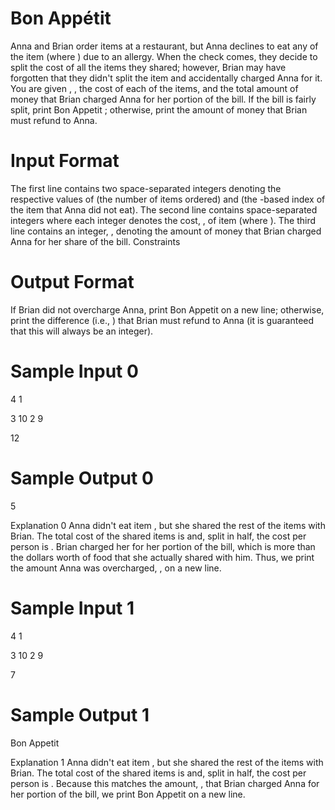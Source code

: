 # Bon Appétit

Anna and Brian order items at a restaurant, but Anna declines to eat any of the item (where
) due to an allergy. When the check comes, they decide to split the cost of all the items they
shared; however, Brian may have forgotten that they didn't split the item and accidentally charged
Anna for it.
You are given , , the cost of each of the items, and the total amount of money that Brian charged Anna
for her portion of the bill. If the bill is fairly split, print Bon Appetit ; otherwise, print the amount of money
that Brian must refund to Anna.

# Input Format

The first line contains two space-separated integers denoting the respective values of (the number of
items ordered) and (the -based index of the item that Anna did not eat).
The second line contains space-separated integers where each integer denotes the cost, , of item
(where ).
The third line contains an integer, , denoting the amount of money that Brian charged Anna for her
share of the bill.
Constraints

# Output Format

If Brian did not overcharge Anna, print Bon Appetit on a new line; otherwise, print the difference (i.e.,
) that Brian must refund to Anna (it is guaranteed that this will always be an integer).

# Sample Input 0

4 1

3 10 2 9

12

# Sample Output 0
5

Explanation 0
Anna didn't eat item , but she shared the rest of the items with Brian. The total cost of the shared
items is and, split in half, the cost per person is . Brian charged her
for her portion of the bill, which is more than the dollars worth of food that she actually
shared with him. Thus, we print the amount Anna was overcharged, , on a
new line.

# Sample Input 1

4 1

3 10 2 9

7

# Sample Output 1

Bon Appetit

Explanation 1
Anna didn't eat item , but she shared the rest of the items with Brian. The total cost of the shared
items is and, split in half, the cost per person is . Because this matches the
amount, , that Brian charged Anna for her portion of the bill, we print Bon Appetit on a new
line.